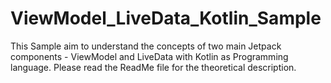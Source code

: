 # ViewModel_LiveData_Kotlin_Sample
This Sample aim to understand the concepts of two main Jetpack components - ViewModel and LiveData with Kotlin as Programming language. Please read the ReadMe file for the theoretical description.
